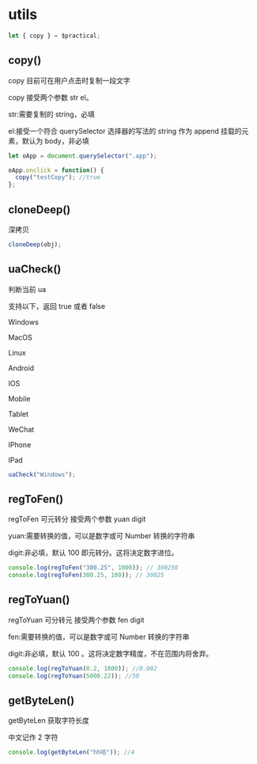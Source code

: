 # utils

```js
let { copy } = $practical;
```

## copy()

copy 目前可在用户点击时复制一段文字

copy 接受两个参数 str el。

str:需要复制的 string，必填

el:接受一个符合 querySelector 选择器的写法的 string 作为 append 挂载的元素，默认为 body，非必填

```js
let oApp = document.querySelector(".app");

oApp.onclick = function() {
  copy("testCopy"); //true
};
```

## cloneDeep()

深拷贝

```js
cloneDeep(obj);
```

## uaCheck()

判断当前 ua

支持以下，返回 true 或者 false

Windows

MacOS

Linux

Android

IOS

Mobile

Tablet

WeChat

IPhone

IPad

```js
uaCheck("Windows");
```

## regToFen()

regToFen 可元转分 接受两个参数 yuan digit

yuan:需要转换的值，可以是数字或可 Number 转换的字符串

digit:非必填，默认 100 即元转分。这将决定数字进位。

```js
console.log(regToFen("300.25", 1000)); // 300250
console.log(regToFen(300.25, 100)); // 30025
```

## regToYuan()

regToYuan 可分转元 接受两个参数 fen digit

fen:需要转换的值，可以是数字或可 Number 转换的字符串

digit:非必填，默认 100 。这将决定数字精度，不在范围内将舍弃。

```js
console.log(regToYuan(0.2, 1000)); //0.002
console.log(regToYuan(5000.22)); //50
```

## getByteLen()

getByteLen 获取字符长度

中文记作 2 字符

```js
console.log(getByteLen("hh哈")); //4
```
